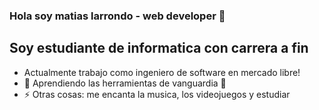 ### Hola soy matias larrondo - web developer 👋

## Soy estudiante de informatica con carrera a fin
-  Actualmente trabajo como ingeniero de software en mercado libre!
- 🌱 Aprendiendo las herramientas de vanguardia 🤣
- ⚡ Otras cosas: me encanta la musica, los videojuegos y estudiar
